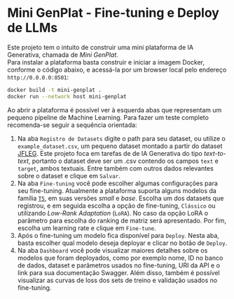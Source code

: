 # Mini GenPlat - Fine-tuning e Deploy de LLMs

Este projeto tem o intuito de construir uma mini plataforma de IA Generativa, chamada de _Mini GenPlat_.<br>
Para instalar a plataforma basta construir e iniciar a imagem Docker, conforme o código abaixo, e acessá-la por um browser local pelo endereço `http://0.0.0.0:8501`:
```bash
docker build -t mini-genplat .
docker run --network host mini-genplat
```

Ao abrir a plataforma é possível ver à esquerda abas que representam um pequeno pipeline de Machine Learning. Para fazer um teste completo recomenda-se seguir a sequência orientada:
1. Na aba `Registro de Datasets` digite o path para seu dataset, ou utilize o `example_dataset.csv`, um pequeno dataset montado a partir do dataset [JFLEG](https://huggingface.co/datasets/jhu-clsp/jfleg). Este projeto foca em tarefas de de IA Generativa do tipo _text-to-text_, portanto o dataset deve ser um .csv contendo os campos `text` e `target`, ambos textuais. Entre também com outros dados relevantes sobre o dataset e clique em `Salvar`.
2. Na aba `Fine-tuning` você pode escolher algumas configurações para seu fine-tuning. Atualmente a plataforma suporta alguns modelos da família [`T5`](https://huggingface.co/google-t5), em suas versões _small_ e _base_. Escolha um dos datasets que registrou, e em seguida escolha a opção de fine-tuning, `Clássico` ou utilizando _Low-Rank Adaptation_ (`LoRA`). No caso da opção LoRA o parâmetro para escolha do ranking de matriz será apresentado. Por fim, escolha um learning rate e clique em `Fine-tune`.
3. Após o fine-tuning um modelo fica disponível para `Deploy`. Nesta aba, basta escolher qual modelo deseja deployar e clicar no botão de `Deploy`.
4. Na aba `Dashboard` você pode visualizar maiores detalhes sobre os modelos que foram deployados, como por exemplo nome, ID no banco de dados, dataset e parâmetros usados no fine-tuning, URI da API e o link para sua documentação Swagger. Além disso, também é possível visualizar as curvas de loss dos sets de treino e validação usados no fine-tuning.
